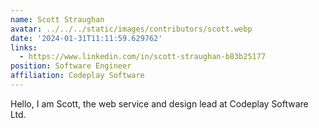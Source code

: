 ```yaml
---
name: Scott Straughan
avatar: ../../../static/images/contributors/scott.webp
date: '2024-01-31T11:11:59.629762'
links:
  - https://www.linkedin.com/in/scott-straughan-b83b25177
position: Software Engineer
affiliation: Codeplay Software
---
```


Hello, I am Scott, the web service and design lead at Codeplay Software Ltd.
